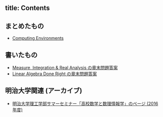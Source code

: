 title: Contents
---
## まとめたもの
  * [Computing Environments](./environments.html)

## 書いたもの
  * [Measure, Integration & Real Analysis の章末問題答案](./mira/)
  * [Linear Algebra Done Right の章末問題答案](./ladr/)

## 明治大学関連 (アーカイブ)
  * [明治大学理工学部サマーセミナー「高校数学と数理情報学」のページ (2016年度)](../summer2016/)
